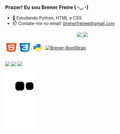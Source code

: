 ### Prazer! Eu sou Brener Freire (◔◡◔)

- 🌱 Estudando Python, HTML e CSS
- 📫 Contate-me no email: brenerfreiree@gmail.com

<div align="center">
  <a href="https://github.com/BrenerReis">
  <img height="30%" src="https://github-readme-stats.vercel.app/api?username=BrenerFreire&show_icons=true&theme=dark&include_all_commits=true&count_private=true"/>
  <img height="50%" src="https://github-readme-stats.vercel.app/api/top-langs/?username=BrenerFreire&layout=compact&langs_count=7&theme=dark"/>
</div>
<div style="display: inline_block"><br>
  <img align="center" alt="Brener-HTML" height="30" width="40" src="https://raw.githubusercontent.com/devicons/devicon/master/icons/html5/html5-original.svg">
  <img align="center" alt="Brener-CSS" height="30" width="40" src="https://raw.githubusercontent.com/devicons/devicon/master/icons/css3/css3-original.svg">
  <img align="center" alt="Brener-Python" height="30" width="40" src="https://raw.githubusercontent.com/devicons/devicon/master/icons/python/python-original.svg"> 
  <img align="center" alt="Brener-BootStrap" height="30" widht="40" src="https://cdn.jsdelivr.net/gh/devicons/devicon/icons/bootstrap/bootstrap-plain-wordmark.svg">
</div>

  ##
  
<div> 
  <a href="https://www.instagram.com/brenerfreire/" target="_blank"><img src="https://img.shields.io/badge/-Instagram-%23E4405F?style=for-the-badge&logo=instagram&logoColor=white" target="_blank"></a>
  <a href = "mailto:brenerfreiree@gmail.com"><img src="https://img.shields.io/badge/-Gmail-%23333?style=for-the-badge&logo=gmail&logoColor=white" target="_blank"></a>
  <a href="https://www.linkedin.com/in/brener-freire-058950230/" target="_blank"><img src="https://img.shields.io/badge/-LinkedIn-%230077B5?style=for-the-badge&logo=linkedin&logoColor=white" target="_blank"></a> 
 
 ![Snake animation](https://github.com/BrenerReis/brenerreis/blob/output/github-contribution-grid-snake.svg)
 
</div>
  
  
